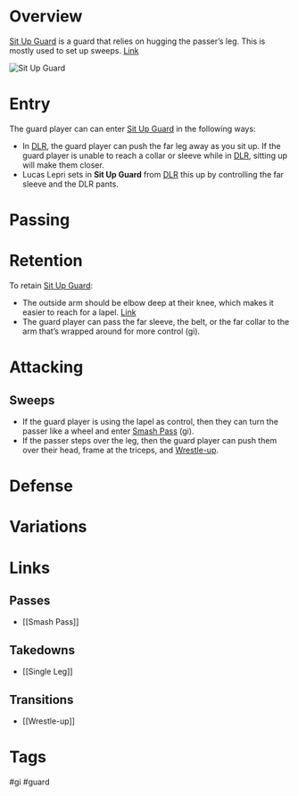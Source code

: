 # Overview
<u>Sit Up Guard</u> is a guard that relies on hugging the passer’s leg. This is mostly used to set up sweeps. [Link](https://youjiujitsu.com/if-you-like-half-guard-youll-love-sit-up-guard/)

![Sit Up Guard](https://optimg.submeta.io/uploads/b638d7d9-1323-4ecd-b515-1a4b53f2f745_1666271251932139710.jpg?auto=format&w=3840&q=60)
# Entry
The guard player can can enter <u>Sit Up Guard</u> in the following ways:
- In [DLR](obsidian://open?vault=Obsidian-BJJ-Notes&file=Guards%2FDe%20La%20Riva), the guard player can push the far leg away as you sit up. If the guard player is unable to reach a collar or sleeve while in [DLR](obsidian://open?vault=Obsidian-BJJ-NotesJ-NotesJ-Notes&file=Guards%2FDe%20La%20Riva), sitting up will make them closer.
- Lucas Lepri sets in **Sit Up Guard** from [DLR](obsidian://open?vault=Obsidian-BJJ-Notes&file=Guards%2FDe%20La%20Riva) this up by controlling the far sleeve and the DLR pants.
# Passing
# Retention
To retain <u>Sit Up Guard</u>:
- The outside arm should be elbow deep at their knee, which makes it easier to reach for a lapel. [Link](https://youtu.be/QcyeCLpw4fg?si=O2sl96PmZJFUTUkM&t=154)
- The guard player can pass the far sleeve, the belt, or the far collar to the arm that’s wrapped around for more control (gi).
# Attacking
## Sweeps
- If the guard player is using the lapel as control, then they can turn the passer like a wheel and enter [Smash Pass](obsidian://open?vault=Obsidian-BJJ-Notes&file=Guard%20Passes%2FSmash%20Pass) (gi).
- If the passer steps over the leg, then the guard player can push them over their head, frame at the triceps, and [Wrestle-up](obsidian://open?vault=Obsidian-BJJ-Notes&file=Transitions%2FWrestle-up).
# Defense
# Variations
# Links
## Passes
- [[Smash Pass]]
## Takedowns
- [[Single Leg]]
## Transitions
- [[Wrestle-up]]
# Tags
#gi #guard  